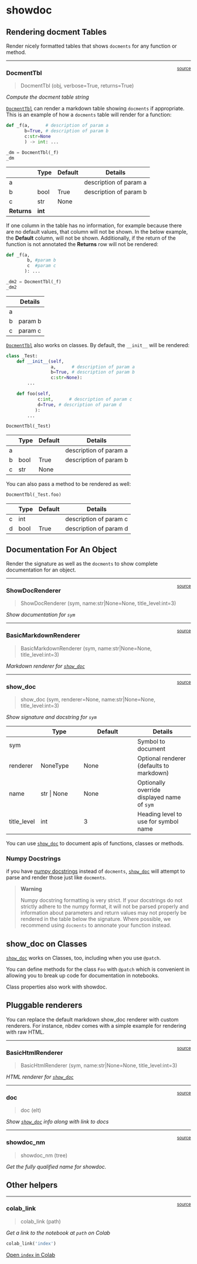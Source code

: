 # showdoc


<!-- WARNING: THIS FILE WAS AUTOGENERATED! DO NOT EDIT! -->

## Rendering docment Tables

Render nicely formatted tables that shows `docments` for any function or
method.

------------------------------------------------------------------------

<a
href="https://github.com/fastai/nbdev/blob/master/nbdev/showdoc.py#L42"
target="_blank" style="float:right; font-size:smaller">source</a>

### DocmentTbl

>  DocmentTbl (obj, verbose=True, returns=True)

*Compute the docment table string*

[`DocmentTbl`](https://nbdev.fast.ai/api/showdoc.html#docmenttbl) can
render a markdown table showing `docments` if appropriate. This is an
example of how a `docments` table will render for a function:

``` python
def _f(a,      # description of param a
       b=True, # description of param b
       c:str=None
       ) -> int: ...

_dm = DocmentTbl(_f)
_dm
```

<table>
<thead>
<tr>
<th></th>
<th><strong>Type</strong></th>
<th><strong>Default</strong></th>
<th><strong>Details</strong></th>
</tr>
</thead>
<tbody>
<tr>
<td>a</td>
<td></td>
<td></td>
<td>description of param a</td>
</tr>
<tr>
<td>b</td>
<td>bool</td>
<td>True</td>
<td>description of param b</td>
</tr>
<tr>
<td>c</td>
<td>str</td>
<td>None</td>
<td></td>
</tr>
<tr>
<td><strong>Returns</strong></td>
<td><strong>int</strong></td>
<td></td>
<td></td>
</tr>
</tbody>
</table>

If one column in the table has no information, for example because there
are no default values, that column will not be shown. In the below
example, the **Default** column, will not be shown. Additionally, if the
return of the function is not annotated the **Returns** row will not be
rendered:

``` python
def _f(a,
        b, #param b
        c  #param c
       ): ...

_dm2 = DocmentTbl(_f)
_dm2
```

<table>
<thead>
<tr>
<th></th>
<th><strong>Details</strong></th>
</tr>
</thead>
<tbody>
<tr>
<td>a</td>
<td></td>
</tr>
<tr>
<td>b</td>
<td>param b</td>
</tr>
<tr>
<td>c</td>
<td>param c</td>
</tr>
</tbody>
</table>

[`DocmentTbl`](https://nbdev.fast.ai/api/showdoc.html#docmenttbl) also
works on classes. By default, the `__init__` will be rendered:

``` python
class _Test:
    def __init__(self,
                 a,      # description of param a
                 b=True, # description of param b
                 c:str=None):
        ...

    def foo(self,
            c:int,      # description of param c
            d=True, # description of param d
           ):
        ...
```

``` python
DocmentTbl(_Test)
```

<table>
<thead>
<tr>
<th></th>
<th><strong>Type</strong></th>
<th><strong>Default</strong></th>
<th><strong>Details</strong></th>
</tr>
</thead>
<tbody>
<tr>
<td>a</td>
<td></td>
<td></td>
<td>description of param a</td>
</tr>
<tr>
<td>b</td>
<td>bool</td>
<td>True</td>
<td>description of param b</td>
</tr>
<tr>
<td>c</td>
<td>str</td>
<td>None</td>
<td></td>
</tr>
</tbody>
</table>

You can also pass a method to be rendered as well:

``` python
DocmentTbl(_Test.foo)
```

<table>
<thead>
<tr>
<th></th>
<th><strong>Type</strong></th>
<th><strong>Default</strong></th>
<th><strong>Details</strong></th>
</tr>
</thead>
<tbody>
<tr>
<td>c</td>
<td>int</td>
<td></td>
<td>description of param c</td>
</tr>
<tr>
<td>d</td>
<td>bool</td>
<td>True</td>
<td>description of param d</td>
</tr>
</tbody>
</table>

## Documentation For An Object

Render the signature as well as the `docments` to show complete
documentation for an object.

------------------------------------------------------------------------

<a
href="https://github.com/fastai/nbdev/blob/master/nbdev/showdoc.py#L121"
target="_blank" style="float:right; font-size:smaller">source</a>

### ShowDocRenderer

>  ShowDocRenderer (sym, name:str|None=None, title_level:int=3)

*Show documentation for `sym`*

------------------------------------------------------------------------

<a
href="https://github.com/fastai/nbdev/blob/master/nbdev/showdoc.py#L166"
target="_blank" style="float:right; font-size:smaller">source</a>

### BasicMarkdownRenderer

>  BasicMarkdownRenderer (sym, name:str|None=None, title_level:int=3)

*Markdown renderer for
[`show_doc`](https://nbdev.fast.ai/api/showdoc.html#show_doc)*

------------------------------------------------------------------------

<a
href="https://github.com/fastai/nbdev/blob/master/nbdev/showdoc.py#L182"
target="_blank" style="float:right; font-size:smaller">source</a>

### show_doc

>  show_doc (sym, renderer=None, name:str|None=None, title_level:int=3)

*Show signature and docstring for `sym`*

<table>
<colgroup>
<col style="width: 6%" />
<col style="width: 25%" />
<col style="width: 34%" />
<col style="width: 34%" />
</colgroup>
<thead>
<tr>
<th></th>
<th><strong>Type</strong></th>
<th><strong>Default</strong></th>
<th><strong>Details</strong></th>
</tr>
</thead>
<tbody>
<tr>
<td>sym</td>
<td></td>
<td></td>
<td>Symbol to document</td>
</tr>
<tr>
<td>renderer</td>
<td>NoneType</td>
<td>None</td>
<td>Optional renderer (defaults to markdown)</td>
</tr>
<tr>
<td>name</td>
<td>str | None</td>
<td>None</td>
<td>Optionally override displayed name of <code>sym</code></td>
</tr>
<tr>
<td>title_level</td>
<td>int</td>
<td>3</td>
<td>Heading level to use for symbol name</td>
</tr>
</tbody>
</table>

You can use
[`show_doc`](https://nbdev.fast.ai/api/showdoc.html#show_doc) to
document apis of functions, classes or methods.

### Numpy Docstrings

if you have [numpy
docstrings](https://numpydoc.readthedocs.io/en/latest/format.html)
instead of `docments`,
[`show_doc`](https://nbdev.fast.ai/api/showdoc.html#show_doc) will
attempt to parse and render those just like `docments`.

<div>

> **Warning**
>
> Numpy docstring formatting is very strict. If your docstrings do not
> strictly adhere to the numpy format, it will not be parsed properly
> and information about parameters and return values may not properly be
> rendered in the table below the signature. Where possible, we
> recommend using `docments` to annonate your function instead.

</div>

## show_doc on Classes

[`show_doc`](https://nbdev.fast.ai/api/showdoc.html#show_doc) works on
Classes, too, including when you use `@patch`.

You can define methods for the class `Foo` with `@patch` which is
convenient in allowing you to break up code for documentation in
notebooks.

Class properties also work with showdoc.

## Pluggable renderers

You can replace the default markdown show_doc renderer with custom
renderers. For instance, nbdev comes with a simple example for rendering
with raw HTML.

------------------------------------------------------------------------

<a
href="https://github.com/fastai/nbdev/blob/master/nbdev/showdoc.py#L216"
target="_blank" style="float:right; font-size:smaller">source</a>

### BasicHtmlRenderer

>  BasicHtmlRenderer (sym, name:str|None=None, title_level:int=3)

*HTML renderer for
[`show_doc`](https://nbdev.fast.ai/api/showdoc.html#show_doc)*

------------------------------------------------------------------------

<a
href="https://github.com/fastai/nbdev/blob/master/nbdev/showdoc.py#L239"
target="_blank" style="float:right; font-size:smaller">source</a>

### doc

>  doc (elt)

*Show [`show_doc`](https://nbdev.fast.ai/api/showdoc.html#show_doc) info
along with link to docs*

------------------------------------------------------------------------

<a
href="https://github.com/fastai/nbdev/blob/master/nbdev/showdoc.py#L244"
target="_blank" style="float:right; font-size:smaller">source</a>

### showdoc_nm

>  showdoc_nm (tree)

*Get the fully qualified name for showdoc.*

## Other helpers

------------------------------------------------------------------------

<a
href="https://github.com/fastai/nbdev/blob/master/nbdev/showdoc.py#L249"
target="_blank" style="float:right; font-size:smaller">source</a>

### colab_link

>  colab_link (path)

*Get a link to the notebook at `path` on Colab*

``` python
colab_link('index')
```

[Open `index` in
Colab](https://colab.research.google.com/github/fastai/nbdev/blob/master/nbs/index.ipynb)
